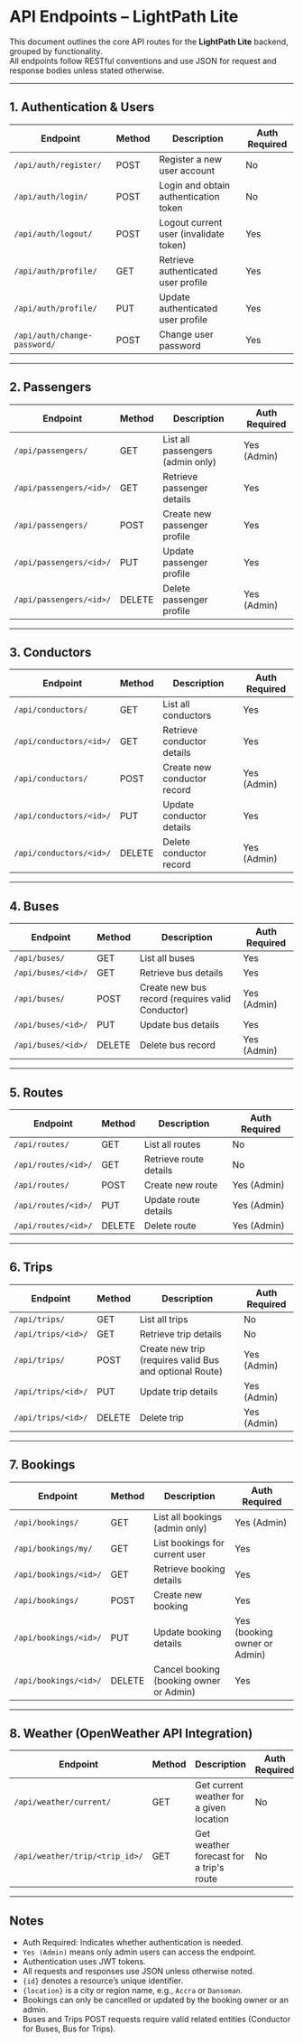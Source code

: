 # API Endpoints – LightPath Lite

This document outlines the core API routes for the **LightPath Lite** backend, grouped by functionality.  
All endpoints follow RESTful conventions and use JSON for request and response bodies unless stated otherwise.

---

## 1. Authentication & Users
| Endpoint | Method | Description | Auth Required |
|----------|--------|-------------|---------------|
| `/api/auth/register/` | POST | Register a new user account | No |
| `/api/auth/login/` | POST | Login and obtain authentication token | No |
| `/api/auth/logout/` | POST | Logout current user (invalidate token) | Yes |
| `/api/auth/profile/` | GET | Retrieve authenticated user profile | Yes |
| `/api/auth/profile/` | PUT | Update authenticated user profile | Yes |
| `/api/auth/change-password/` | POST | Change user password | Yes |

---

## 2. Passengers
| Endpoint | Method | Description | Auth Required |
|----------|--------|-------------|---------------|
| `/api/passengers/` | GET | List all passengers (admin only) | Yes (Admin) |
| `/api/passengers/<id>/` | GET | Retrieve passenger details | Yes |
| `/api/passengers/` | POST | Create new passenger profile | Yes |
| `/api/passengers/<id>/` | PUT | Update passenger profile | Yes |
| `/api/passengers/<id>/` | DELETE | Delete passenger profile | Yes (Admin) |

---

## 3. Conductors
| Endpoint | Method | Description | Auth Required |
|----------|--------|-------------|---------------|
| `/api/conductors/` | GET | List all conductors | Yes |
| `/api/conductors/<id>/` | GET | Retrieve conductor details | Yes |
| `/api/conductors/` | POST | Create new conductor record | Yes (Admin) |
| `/api/conductors/<id>/` | PUT | Update conductor details | Yes |
| `/api/conductors/<id>/` | DELETE | Delete conductor record | Yes (Admin) |

---

## 4. Buses
| Endpoint | Method | Description | Auth Required |
|----------|--------|-------------|---------------|
| `/api/buses/` | GET | List all buses | Yes |
| `/api/buses/<id>/` | GET | Retrieve bus details | Yes |
| `/api/buses/` | POST | Create new bus record (requires valid Conductor) | Yes (Admin) |
| `/api/buses/<id>/` | PUT | Update bus details | Yes |
| `/api/buses/<id>/` | DELETE | Delete bus record | Yes (Admin) |

---

## 5. Routes
| Endpoint | Method | Description | Auth Required |
|----------|--------|-------------|---------------|
| `/api/routes/` | GET | List all routes | No |
| `/api/routes/<id>/` | GET | Retrieve route details | No |
| `/api/routes/` | POST | Create new route | Yes (Admin) |
| `/api/routes/<id>/` | PUT | Update route details | Yes (Admin) |
| `/api/routes/<id>/` | DELETE | Delete route | Yes (Admin) |

---

## 6. Trips
| Endpoint | Method | Description | Auth Required |
|----------|--------|-------------|---------------|
| `/api/trips/` | GET | List all trips | No |
| `/api/trips/<id>/` | GET | Retrieve trip details | No |
| `/api/trips/` | POST | Create new trip (requires valid Bus and optional Route) | Yes (Admin) |
| `/api/trips/<id>/` | PUT | Update trip details | Yes (Admin) |
| `/api/trips/<id>/` | DELETE | Delete trip | Yes (Admin) |

---

## 7. Bookings
| Endpoint | Method | Description | Auth Required |
|----------|--------|-------------|---------------|
| `/api/bookings/` | GET | List all bookings (admin only) | Yes (Admin) |
| `/api/bookings/my/` | GET | List bookings for current user | Yes |
| `/api/bookings/<id>/` | GET | Retrieve booking details | Yes |
| `/api/bookings/` | POST | Create new booking | Yes |
| `/api/bookings/<id>/` | PUT | Update booking details | Yes (booking owner or Admin) |
| `/api/bookings/<id>/` | DELETE | Cancel booking (booking owner or Admin) | Yes |

---

## 8. Weather (OpenWeather API Integration)
| Endpoint | Method | Description | Auth Required |
|----------|--------|-------------|---------------|
| `/api/weather/current/` | GET | Get current weather for a given location | No |
| `/api/weather/trip/<trip_id>/` | GET | Get weather forecast for a trip's route | No |

---

## Notes
- Auth Required: Indicates whether authentication is needed.
- `Yes (Admin)` means only admin users can access the endpoint.
- Authentication uses JWT tokens.
- All requests and responses use JSON unless otherwise noted.
- `{id}` denotes a resource’s unique identifier.
- `{location}` is a city or region name, e.g., `Accra` or `Dansoman`.
- Bookings can only be cancelled or updated by the booking owner or an admin.
- Buses and Trips POST requests require valid related entities (Conductor for Buses, Bus for Trips).